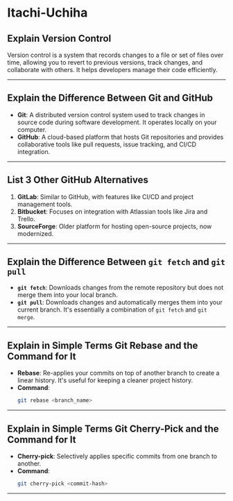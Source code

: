 # Itachi-Uchiha

## Explain Version Control
Version control is a system that records changes to a file or set of files over time, allowing you to revert to previous versions, track changes, and collaborate with others. It helps developers manage their code efficiently.

---

## Explain the Difference Between Git and GitHub
- **Git**: A distributed version control system used to track changes in source code during software development. It operates locally on your computer.
- **GitHub**: A cloud-based platform that hosts Git repositories and provides collaborative tools like pull requests, issue tracking, and CI/CD integration.

---

## List 3 Other GitHub Alternatives
1. **GitLab**: Similar to GitHub, with features like CI/CD and project management tools.
2. **Bitbucket**: Focuses on integration with Atlassian tools like Jira and Trello.
3. **SourceForge**: Older platform for hosting open-source projects, now modernized.

---

## Explain the Difference Between `git fetch` and `git pull`
- **`git fetch`**: Downloads changes from the remote repository but does not merge them into your local branch.
- **`git pull`**: Downloads changes and automatically merges them into your current branch. It's essentially a combination of `git fetch` and `git merge`.

---

## Explain in Simple Terms Git Rebase and the Command for It
- **Rebase**: Re-applies your commits on top of another branch to create a linear history. It's useful for keeping a cleaner project history.
- **Command**:
    ```bash
    git rebase <branch_name>
    ```

---

## Explain in Simple Terms Git Cherry-Pick and the Command for It
- **Cherry-pick**: Selectively applies specific commits from one branch to another.
- **Command**:
    ```bash
    git cherry-pick <commit-hash>
    ```

---
